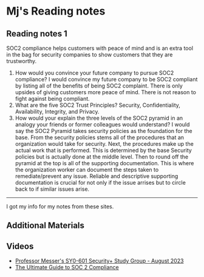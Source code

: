 # Mj's Reading notes 

## Reading notes 1
SOC2 compliance helps customers with peace of mind and is an extra tool in the bag for security companies to show customers that they are trustworthy. 

1. How would you convince your future company to pursue SOC2 compliance? I would convince my future company to be SOC2 compliant by listing all of the benefits of being SOC2 complaint. There is only upsides of giving customers more peace of mind. There is not reason to fight against being compliant.
2. What are the five SOC2 Trust Principles?  Security, Confidentiality, Availability, Integrity, and Privacy. 
3. How would your explain the three levels of the SOC2 pyramid in an analogy your friends or former colleagues would understand? I would say the SOC2 Pyramid takes security policies as the foundation for the base. From the security policies stems all of the procedures that an organization would take for security. Next, the procedures make up the actual work that is performed. This is determined by the base Security policies but is actually done at the middle level. Then to round off the pyramid at the top is all of the supporting documentation. This is where the organization worker can document the steps taken to remediate/prevent any issue. Reliable and descriptive supporting documentation is crucial for not only if the issue arrises but to circle back to if similar issues arise. 

--- 
I got my info for my notes from these sites. 
## Additional Materials
## Videos
- [Professor Messer's SY0-601 Security+ Study Group - August 2023](https://www.youtube.com/watch?v=Wo97QXuh58Y&t=1822s)
- [The Ultimate Guide to SOC 2 Compliance](https://www.vendr.com/blog/soc-2-compliance-guide)